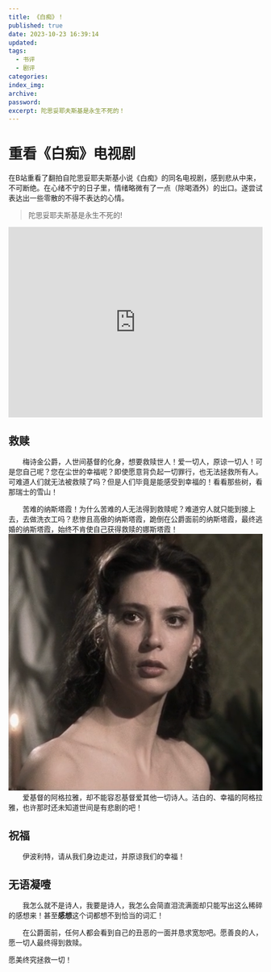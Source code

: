 ```yaml
---
title: 《白痴》！
published: true
date: 2023-10-23 16:39:14
updated:
tags:
  - 书评
  - 剧评
categories:
index_img:
archive:
password:
excerpt: 陀思妥耶夫斯基是永生不死的！
---
```


# 重看《白痴》电视剧

<p class="note note-primary">在B站重看了翻拍自陀思妥耶夫斯基小说《白痴》的同名电视剧，感到悲从中来，不可断绝。在心绪不宁的日子里，情绪略微有了一点（除喝酒外）的出口。遂尝试表达出一些零散的不得不表达的心情。</p>

> 陀思妥耶夫斯基是永生不死的!
<div style="position: relative; width: 100%; height: 0; padding-bottom: 75%;"><iframe src="https://player.bilibili.com/player.html?aid=79196647&bvid=BV1WJ411r7ep&cid=135532415&p=1&autoplay=0" scrolling="no" border="0" frameborder="no" framespacing="0" allowfullscreen="true" style="position: absolute; width: 100%; height: 100%; left: 0; top: 0;"> </iframe></div>


## 救赎

&emsp;&emsp;梅诗金公爵，人世间基督的化身，想要救赎世人！爱一切人，原谅一切人！可是您自己呢？您在尘世的幸福呢？即使愿意背负起一切罪行，也无法拯救所有人。</br>
可难道人们就无法被救赎了吗？但是人们毕竟是能感受到幸福的！看看那些树，看那瑞士的雪山！

&emsp;&emsp;苦难的纳斯塔霞！为什么苦难的人无法得到救赎呢？难道穷人就只能到接上去，去做洗衣工吗？悲惨且高傲的纳斯塔霞，跪倒在公爵面前的纳斯塔霞，最终逃婚的纳斯塔霞，始终不肯使自己获得救赎的娜斯塔霞！
![纳斯塔霞](/hexoimg/idiot03.png)
&emsp;&emsp;爱基督的阿格拉雅，却不能容忍基督爱其他一切诗人。洁白的、幸福的阿格拉雅，也许那时还未知道世间是有悲剧的吧！

## 祝福

&emsp;&emsp;伊波利特，请从我们身边走过，并原谅我们的幸福！

## 无语凝噎
&emsp;&emsp;我怎么就不是诗人，我要是诗人，我怎么会简直泪流满面却只能写出这么稀碎的感想来！甚至**感想**这个词都想不到恰当的词汇！

&emsp;&emsp;在公爵面前，任何人都会看到自己的丑恶的一面并恳求宽恕吧。愿善良的人，愿一切人最终得到救赎。
<p class="note note-info">愿美终究拯救一切！</p>
